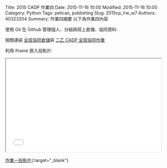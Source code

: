 Title: 2015 CADP 作業四
Date: 2015-11-16 10:00
Modified: 2015-11-16 10:00
Category: Python
Tags: pelican, publishing
Slug: 2015cp_hw_w7
Authors: 40323204
Summary: 作業四摘要
以下為作業四內容

使用 Git 在 Github 管理個人、分組與班上倉儲、協同資料:
<p>相關連結 <a href="https://github.com/2015fallhw/2015fallcadpb">全班協同倉儲</a>與 <a href="http://2015fallhw.github.io/2015fallcadpb/">二乙 CADP 全班協同作業</a> 

利用 iframe 嵌入投影片:

<iframe src="simplest3.html" width="500" height="300"></iframe>

[作業一投影片](simplest3.html){:target="_blank"}


